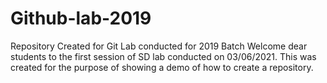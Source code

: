 # Github-lab-2019
Repository Created for Git Lab conducted for 2019 Batch
Welcome dear students to the first session of SD lab conducted on 03/06/2021.
This was created for the purpose of showing a demo of how to create a repository.
